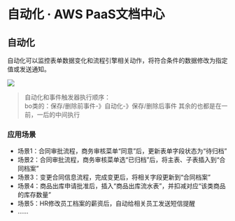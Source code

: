 # 自动化 · AWS PaaS文档中心

## 自动化

自动化可以监控表单数据变化和流程引擎相关动作，将符合条件的数据修改为指定值或发送通知。

[![](https://docs.awspaas.com/user-manual/aws-pass-console-user-manual-process-64ga/auto/dataview1.png)](<dataview1.png>)

> 自动化和事件触发器执行顺序：</br> bo类的：保存/删除前事件-》自动化-》保存/删除后事件 其余的也都是在一前，一后的中间执行

### 应用场景

  * 场景1：合同审批流程，商务审核菜单“同意”后，更新表单字段状态为“待归档”
  * 场景2：合同审批流程，商务审核菜单选“已归档”后，将主表、子表插入到“合同档案”
  * 场景3：变更合同信息流程，完成变更后，将相关字段更新到“合同档案”
  * 场景4：商品出库申请批准后，插入“商品出库流水表”，并扣减对应“该类商品的库存数量”
  * 场景5：HR修改员工档案的薪资后，自动给相关员工发送短信提醒
  * ……